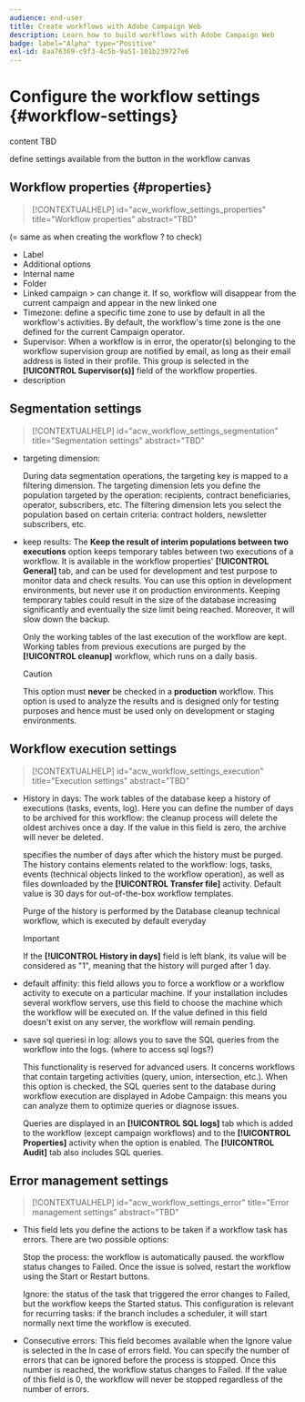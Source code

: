 ```yaml
---
audience: end-user
title: Create workflows with Adobe Campaign Web
description: Learn how to build workflows with Adobe Campaign Web
badge: label="Alpha" type="Positive"
exl-id: 8aa76369-c9f3-4c5b-9a51-101b239727e6
---
```

# Configure the workflow settings {#workflow-settings}

content TBD

define settings available from the button in the workflow canvas
<!--à reformuler-->

## Workflow properties {#properties}

>[!CONTEXTUALHELP]
>id="acw_workflow_settings_properties"
>title="Workflow properties"
>abstract="TBD"

(= same as when creating the workflow ? to check)

* Label
* Additional options
* Internal name
* Folder
* Linked campaign > can change it. If so, workflow will disappear from the current campaign and appear in the new linked one
* Timezone: define a specific time zone to use by default in all the workflow's activities. By default, the workflow's time zone is the one defined for the current Campaign operator.
* Supervisor: When a workflow is in error, the operator(s) belonging to the workflow supervision group are notified by email, as long as their email address is listed in their profile. This group is selected in the **[!UICONTROL Supervisor(s)]** field of the workflow properties.
* description 

## Segmentation settings

>[!CONTEXTUALHELP]
>id="acw_workflow_settings_segmentation"
>title="Segmentation settings"
>abstract="TBD"

* targeting dimension: 

    During data segmentation operations, the targeting key is mapped to a filtering dimension. The targeting dimension lets you define the population targeted by the operation: recipients, contract beneficiaries, operator, subscribers, etc. The filtering dimension lets you select the population based on certain criteria: contract holders, newsletter subscribers, etc.

* keep results: The **Keep the result of interim populations between two executions** option keeps temporary tables between two executions of a workflow.  It is available in the workflow properties' **[!UICONTROL General]** tab, and can be used for development and test purpose to monitor data and check results. You can use this option in development environments, but never use it on production environments. Keeping temporary tables could result in the size of the database increasing significantly and eventually the size limit being reached. Moreover, it will slow down the backup.

    Only the working tables of the last execution of the workflow are kept. Working tables from previous executions are purged by the **[!UICONTROL cleanup]** workflow, which runs on a daily basis.

    >[!CAUTION]
    >
    >This option must **never** be checked in a **production** workflow. This option is used to analyze the results and is designed only for testing purposes and hence must be used only on development or staging environments.

## Workflow execution settings

>[!CONTEXTUALHELP]
>id="acw_workflow_settings_execution"
>title="Execution settings"
>abstract="TBD"

* History in days: The work tables of the database keep a history of executions (tasks, events, log). Here you can define the number of days to be archived for this workflow: the cleanup process will delete the oldest archives once a day. If the value in this field is zero, the archive will never be deleted. 

    specifies the number of days after which the history must be purged. The history contains elements related to the workflow: logs, tasks, events (technical objects linked to the workflow operation), as well as files downloaded by the **[!UICONTROL Transfer file]** activity. Default value is 30 days for out-of-the-box workflow templates.

    Purge of the history is performed by the Database cleanup technical workflow, which is executed by default everyday

    >[!IMPORTANT]
    >
    >If the **[!UICONTROL History in days]** field is left blank, its value will be considered as "1", meaning that the history will purged after 1 day.

* default affinity: this field allows you to force a workflow or a workflow activity to execute on a particular machine.   If your installation includes several workflow servers, use this field to choose the machine which the workflow will be executed on. If the value defined in this field doesn't exist on any server, the workflow will remain pending.
    
* save sql queriesi in log: allows you to save the SQL queries from the workflow into the logs. (where to access sql logs?)

    This functionality is reserved for advanced users. It concerns workflows that contain targeting activities (query, union, intersection, etc.). When this option is checked, the SQL queries sent to the database during workflow execution are displayed in Adobe Campaign: this means you can analyze them to optimize queries or diagnose issues.

    Queries are displayed in an **[!UICONTROL SQL logs]** tab which is added to the workflow (except campaign workflows) and to the **[!UICONTROL Properties]** activity when the option is enabled. The **[!UICONTROL Audit]** tab also includes SQL queries. 

## Error management settings

>[!CONTEXTUALHELP]
>id="acw_workflow_settings_error"
>title="Error management settings"
>abstract="TBD"

* This field lets you define the actions to be taken if a workflow task has errors. There are two possible options:
    
    Stop the process: the workflow is automatically paused. the workflow status changes to Failed. Once the issue is solved, restart the workflow using the Start or Restart buttons.
    
    Ignore: the status of the task that triggered the error changes to Failed, but the workflow keeps the Started status. This configuration is relevant for recurring tasks: if the branch includes a scheduler, it will start normally next time the workflow is executed.
    
* Consecutive errors: This field becomes available when the Ignore value is selected in the In case of errors field. You can specify the number of errors that can be ignored before the process is stopped. Once this number is reached, the workflow status changes to Failed. If the value of this field is 0, the workflow will never be stopped regardless of the number of errors.
